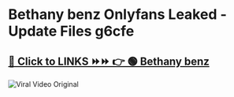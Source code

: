 
 # Bethany benz Onlyfans Leaked - Update Files g6cfe

## <h2><a href="https://clipsfans.com/Bethany_benz&ref=git">🔗 Click to LINKS ⏩⏩ 👉 🟢 Bethany benz </a></h2>

<a href="https://clipsfans.com/Bethany_benz&ref=git" rel="nofollow" data-target="animated-image.originalLink"><img src="https://i.ibb.co.com/xMMVF88/686577567.gif" alt="Viral Video Original" style="max-width: 100%; display: inline-block;" data-target="animated-image.originalImage"></a>

